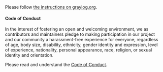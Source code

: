Please follow [the instructions on graylog.org](https://www.graylog.org/contributing-to-graylog/).

#### Code of Conduct

In the interest of fostering an open and welcoming environment, we as
contributors and maintainers pledge to making participation in our project and
our community a harassment-free experience for everyone, regardless of age, body
size, disability, ethnicity, gender identity and expression, level of experience,
nationality, personal appearance, race, religion, or sexual identity and
orientation.

Please read and understand the [Code of Conduct](https://github.com/Graylog2/graylog-plugin-enterprise-integration/blob/master/CODE_OF_CONDUCT.md).
